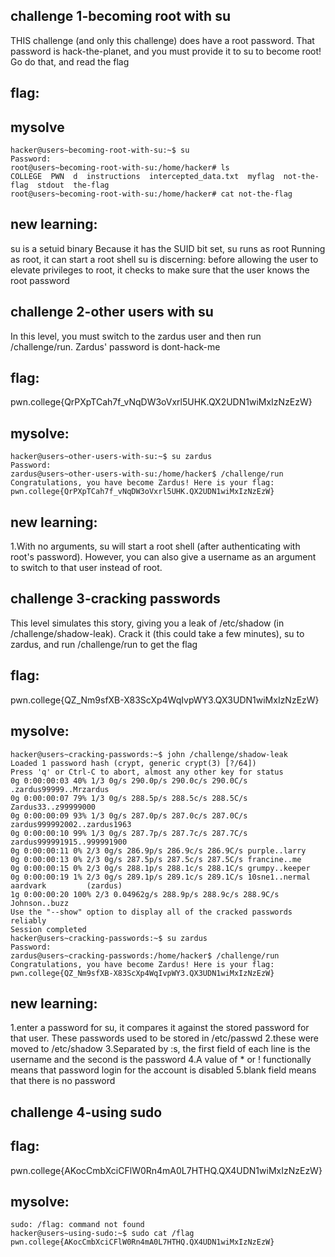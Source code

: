 ## challenge 1-becoming root with su
THIS challenge (and only this challenge) does have a root password. That password is hack-the-planet, and you must provide it to su to become root! Go do that, and read the flag

## flag:


## mysolve
```
hacker@users~becoming-root-with-su:~$ su
Password: 
root@users~becoming-root-with-su:/home/hacker# ls
COLLEGE  PWN  d  instructions  intercepted_data.txt  myflag  not-the-flag  stdout  the-flag
root@users~becoming-root-with-su:/home/hacker# cat not-the-flag
```

## new learning:
su is a setuid binary
Because it has the SUID bit set, su runs as root
Running as root, it can start a root shell
su is discerning: before allowing the user to elevate privileges to root, it checks to make sure that the user knows the root password


## challenge 2-other users with su
In this level, you must switch to the zardus user and then run /challenge/run. Zardus' password is dont-hack-me

## flag:
pwn.college{QrPXpTCah7f_vNqDW3oVxrl5UHK.QX2UDN1wiMxIzNzEzW}

## mysolve:
```
hacker@users~other-users-with-su:~$ su zardus
Password: 
zardus@users~other-users-with-su:/home/hacker$ /challenge/run
Congratulations, you have become Zardus! Here is your flag:
pwn.college{QrPXpTCah7f_vNqDW3oVxrl5UHK.QX2UDN1wiMxIzNzEzW}
```

## new learning:
1.With no arguments, su will start a root shell (after authenticating with root's password). However, you can also give a username as an argument to switch to that user instead of root.

## challenge 3-cracking passwords
This level simulates this story, giving you a leak of /etc/shadow (in /challenge/shadow-leak). Crack it (this could take a few minutes), su to zardus, and run /challenge/run to get the flag

## flag:
pwn.college{QZ_Nm9sfXB-X83ScXp4WqIvpWY3.QX3UDN1wiMxIzNzEzW}

## mysolve:
```
hacker@users~cracking-passwords:~$ john /challenge/shadow-leak
Loaded 1 password hash (crypt, generic crypt(3) [?/64])
Press 'q' or Ctrl-C to abort, almost any other key for status
0g 0:00:00:03 40% 1/3 0g/s 290.0p/s 290.0c/s 290.0C/s .zardus99999..Mrzardus
0g 0:00:00:07 79% 1/3 0g/s 288.5p/s 288.5c/s 288.5C/s Zardus33..z99999000
0g 0:00:00:09 93% 1/3 0g/s 287.0p/s 287.0c/s 287.0C/s zardus999992002..zardus1963
0g 0:00:00:10 99% 1/3 0g/s 287.7p/s 287.7c/s 287.7C/s zardus999991915..999991900
0g 0:00:00:11 0% 2/3 0g/s 286.9p/s 286.9c/s 286.9C/s purple..larry
0g 0:00:00:13 0% 2/3 0g/s 287.5p/s 287.5c/s 287.5C/s francine..me
0g 0:00:00:15 0% 2/3 0g/s 288.1p/s 288.1c/s 288.1C/s grumpy..keeper
0g 0:00:00:19 1% 2/3 0g/s 289.1p/s 289.1c/s 289.1C/s 10sne1..nermal
aardvark         (zardus)
1g 0:00:00:20 100% 2/3 0.04962g/s 288.9p/s 288.9c/s 288.9C/s Johnson..buzz
Use the "--show" option to display all of the cracked passwords reliably
Session completed
hacker@users~cracking-passwords:~$ su zardus
Password: 
zardus@users~cracking-passwords:/home/hacker$ /challenge/run
Congratulations, you have become Zardus! Here is your flag:
pwn.college{QZ_Nm9sfXB-X83ScXp4WqIvpWY3.QX3UDN1wiMxIzNzEzW}
```

## new learning:
1.enter a password for su, it compares it against the stored password for that user. These passwords used to be stored in /etc/passwd
2.these were moved to /etc/shadow
3.Separated by :s, the first field of each line is the username and the second is the password
4.A value of * or ! functionally means that password login for the account is disabled
5.blank field means that there is no password


## challenge 4-using sudo

## flag:
pwn.college{AKocCmbXciCFlW0Rn4mA0L7HTHQ.QX4UDN1wiMxIzNzEzW}

## mysolve:
```
sudo: /flag: command not found
hacker@users~using-sudo:~$ sudo cat /flag
pwn.college{AKocCmbXciCFlW0Rn4mA0L7HTHQ.QX4UDN1wiMxIzNzEzW}
```
